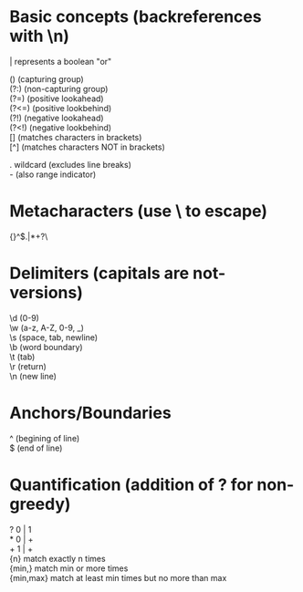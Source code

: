 # Basic concepts (backreferences with \n)

| represents a boolean "or"

() (capturing group)\
(?:) (non-capturing group)\
(?=) (positive lookahead)\
(?<=) (positive lookbehind)\
(?!) (negative lookahead)\
(?<!) (negative lookbehind)\
[] (matches characters in brackets)\
[^] (matches characters NOT in brackets)

. wildcard (excludes line breaks)\
\- (also range indicator)

# Metacharacters (use \ to escape)

{}[]()^$.|*+?\

# Delimiters (capitals are not-versions)

\d (0-9)\
\w (a-z, A-Z, 0-9, _)\
\s (space, tab, newline)\
\b (word boundary)\
\t (tab)\
\r (return)\
\n (new line)

# Anchors/Boundaries
^ (begining of line)\
$ (end of line)

# Quantification (addition of ? for non-greedy)
? 0 | 1\
\* 0 | +\
\+ 1 | +\
{n} match exactly n times\
{min,} match min or more times\
{min,max} match at least min times but no more than max
